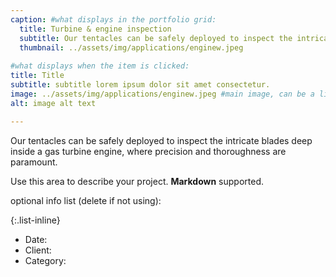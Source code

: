 ```yaml
---
caption: #what displays in the portfolio grid:
  title: Turbine & engine inspection
  subtitle: Our tentacles can be safely deployed to inspect the intricate blades deep inside a gas turbine engine, where precision and thoroughness are paramount.
  thumbnail: ../assets/img/applications/enginew.jpeg
  
#what displays when the item is clicked:
title: Title
subtitle: subtitle lorem ipsum dolor sit amet consectetur.
image: ../assets/img/applications/enginew.jpeg #main image, can be a link or a file in assets/img/portfolio
alt: image alt text

---
```

Our tentacles can be safely deployed to inspect the intricate blades deep inside a gas turbine engine, where precision and thoroughness are paramount.

Use this area to describe your project. **Markdown** supported.

optional info list (delete if not using):

{:.list-inline} 
- Date: 
- Client: 
- Category: 

